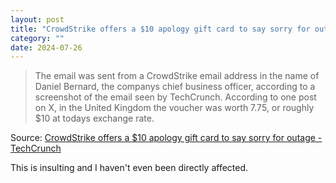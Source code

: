 ```yaml
---
layout: post
title: "CrowdStrike offers a $10 apology gift card to say sorry for outage"
category: ""
date: 2024-07-26
---
```


>The email was sent from a CrowdStrike email address in the name of Daniel Bernard, the companys chief business officer, according to a screenshot of the email seen by TechCrunch. According to one post on X, in the United Kingdom the voucher was worth 7.75, or roughly $10 at todays exchange rate.

Source: [CrowdStrike offers a $10 apology gift card to say sorry for outage - TechCrunch](https://techcrunch.com/2024/07/24/crowdstrike-offers-a-10-apology-gift-card-to-say-sorry-for-outage/?guccounter=1)

This is insulting and I haven't even been directly affected. 
